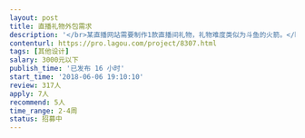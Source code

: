 ```yaml
---                
layout: post       
title: 直播礼物外包需求           
description: '</br>某直播网站需要制作1款直播间礼物，礼物难度类似为斗鱼的火箭。</br>项目周期在2-4周内完成，有其他想要询问的可以通过大鲲联系我</br>'     
contenturl: https://pro.lagou.com/project/8307.html      
tags: [其他设计]            
salary: 3000元以下          
publish_time: '已发布 16 小时'         
start_time: '2018-06-06 19:10:10'           
review: 317人                   
apply: 7人                   
recommend: 5人                   
time_range: 2-4周              
status: 招募中                  
---                 
```

